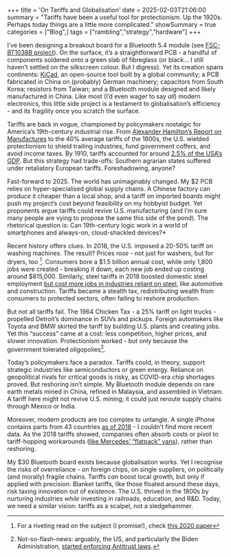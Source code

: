 +++
title = 'On Tariffs and Globalisation'
date = 2025-02-03T21:06:00
summary = "Tariffs have been a useful tool for protectionism. Up the 1920s. Perhaps today things are a little more complicated."
showSummary = true
categories = ["Blog",]
tags = ["rambling","strategy","hardware"]
+++

I’ve been designing a breakout board for a Bluetooth 5.4 module (see [FSC-BT1038B project](https://github.com/fsanzeni/FSC-BT1038B-Barebones-Breakout)). On the surface, it’s a straightforward PCB - a handful of components soldered onto a green slab of fibreglass (or black... I still haven’t settled on the silkscreen colour. But I digress). Yet its creation spans continents: [KiCad](https://www.kicad.org/), an open-source tool built by a global community; a PCB fabricated in China on (probably) German machinery; capacitors from South Korea; resistors from Taiwan; and a Bluetooth module designed and likely manufactured in China. Like most (I’d even wager to say _all_) modern electronics, this little side project is a testament to globalisation’s efficiency - and its fragility once you scratch the surface.  

Tariffs are back in vogue, championed by policymakers nostalgic for America’s 19th-century industrial rise. From [Alexander Hamilton’s Report on Manufactures](https://founders.archives.gov/documents/Hamilton/01-10-02-0001-0007) to the 40% average tariffs of the 1800s, the U.S. wielded protectionism to shield trailing industries, fund government coffers, and avoid income taxes. By 1910, tariffs accounted for around [2.5% of the USA’s GDP](https://en.wikipedia.org/wiki/File:Federal_taxes_by_type.pdf). But this strategy had trade-offs: Southern agrarian states suffered under retaliatory European tariffs. Foreshadowing, anyone?  

Fast-forward to 2025. The world has unimaginably changed. My $2 PCB relies on hyper-specialised global supply chains. A Chinese factory can produce it cheaper than a local shop, and a tariff on imported boards might push my project’s cost beyond feasibility on my hobbyist budget. Yet proponents argue tariffs could revive U.S. manufacturing (and I’m sure many people are vying to propose the same this side of the pond). The rhetorical question is: Can 19th-century logic work in a world of smartphones and always-on, cloud-shackled devices?* 

Recent history offers clues. In 2018, the U.S. imposed a 20-50% tariff on washing machines. The result? Prices *rose* - not just for washers, but for dryers, too [^1]. Consumers bore a $1.5 billion annual cost, while only 1,800 jobs were created - breaking it down, each new job ended up costing around $815,000. Similarly, steel tariffs in 2018 boosted domestic steel employment [but cost more jobs in industries reliant on steel](https://econofact.org/factbrief/did-the-2018-steel-tariff-make-us-steel-production-more-profitable), like automotive and construction. Tariffs became a stealth tax, redistributing wealth from consumers to protected sectors, often failing to reshore production.  

But not all tariffs fail. The 1964 Chicken Tax - a 25% tariff on light trucks - propelled Detroit’s dominance in SUVs and pickups. Foreign automakers like Toyota and BMW skirted the tariff by building U.S. plants and creating jobs. Yet this “success” came at a cost: less competition, higher prices, and slower innovation. Protectionism worked - but only because the government tolerated oligopolies[^2].  

Today’s policymakers face a paradox. Tariffs could, in theory, support strategic industries like semiconductors or green energy. Reliance on geopolitical rivals for critical goods is risky, as COVID-era chip shortages proved. But reshoring isn’t simple. My Bluetooth module depends on rare earth metals mined in China, refined in Malaysia, and assembled in Vietnam. A tariff here might not revive U.S. mining; it could just reroute supply chains through Mexico or India.  

Moreover, modern products are too complex to untangle. A single iPhone contains parts from 43 countries [as of 2018](https://www.cnbc.com/2018/12/13/inside-apple-iphone-where-parts-and-materials-come-from.html) - I couldn’t find more recent data. As the 2018 tariffs showed, companies often absorb costs or pivot to tariff-hopping workarounds ([like Mercedes’ “flatpack” vans](https://carbuzz.com/5-hacks-automakers-use-to-get-around-the-chicken-tax/)), rather than reshoring.  

My $30 Bluetooth board exists because globalisation works. Yet I recognise the risks of overreliance - on foreign chips, on single suppliers, on politically (and morally) fragile chains. Tariffs *can* boost local growth, but only if applied with precision. Blanket tariffs, like those floated around these days, risk taxing innovation out of existence. The U.S. thrived in the 1800s by nurturing industries *while* investing in railroads, education, and R&D. Today, we need a similar vision: tariffs as a scalpel, not a sledgehammer.  

[^1]: For a riveting read on the subject (I promise!), check [this 2020 paper](https://www.aeaweb.org/articles?id=10.1257/aer.20190611)

[^2]: Not-so-flash-news: arguably, the US, and particularly the Biden Administration, [started enforcing Antitrust laws](https://www.antitrustlawblog.com/2024/09/articles/election/antitrust-under-biden-taking-a-closer-look-at-the-numbers/).